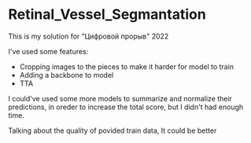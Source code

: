 # Retinal_Vessel_Segmantation
This is my solution for "Цифровой прорыв" 2022

I've used some features:
- Cropping images to the pieces to make it harder for model to train
- Adding a backbone to model
- TTA

I could've used some more models to summarize and normalize their predictions, in oreder to increase the total score, but I didn't had enough time. 

Talking about the quality of povided train data, It could be better
